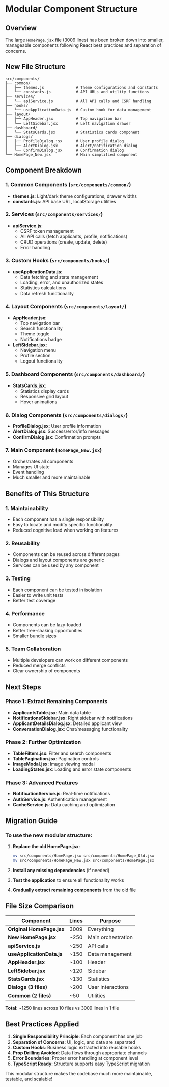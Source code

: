 # Modular Component Structure

## Overview
The large `HomePage.jsx` file (3009 lines) has been broken down into smaller, manageable components following React best practices and separation of concerns.

## New File Structure

```
src/components/
├── common/
│   ├── themes.js              # Theme configurations and constants
│   └── constants.js           # API URLs and utility functions
├── services/
│   └── apiService.js          # All API calls and CSRF handling
├── hooks/
│   └── useApplicationData.js  # Custom hook for data management
├── layout/
│   ├── AppHeader.jsx          # Top navigation bar
│   └── LeftSidebar.jsx        # Left navigation drawer
├── dashboard/
│   └── StatsCards.jsx         # Statistics cards component
├── dialogs/
│   ├── ProfileDialog.jsx      # User profile dialog
│   ├── AlertDialog.jsx        # Alert/notification dialog
│   └── ConfirmDialog.jsx      # Confirmation dialog
└── HomePage_New.jsx           # Main simplified component
```

## Component Breakdown

### 1. **Common Components** (`src/components/common/`)
- **themes.js**: Light/dark theme configurations, drawer widths
- **constants.js**: API base URL, localStorage utilities

### 2. **Services** (`src/components/services/`)
- **apiService.js**: 
  - CSRF token management
  - All API calls (fetch applicants, profile, notifications)
  - CRUD operations (create, update, delete)
  - Error handling

### 3. **Custom Hooks** (`src/components/hooks/`)
- **useApplicationData.js**:
  - Data fetching and state management
  - Loading, error, and unauthorized states
  - Statistics calculations
  - Data refresh functionality

### 4. **Layout Components** (`src/components/layout/`)
- **AppHeader.jsx**: 
  - Top navigation bar
  - Search functionality
  - Theme toggle
  - Notifications badge
- **LeftSidebar.jsx**:
  - Navigation menu
  - Profile section
  - Logout functionality

### 5. **Dashboard Components** (`src/components/dashboard/`)
- **StatsCards.jsx**:
  - Statistics display cards
  - Responsive grid layout
  - Hover animations

### 6. **Dialog Components** (`src/components/dialogs/`)
- **ProfileDialog.jsx**: User profile information
- **AlertDialog.jsx**: Success/error/info messages
- **ConfirmDialog.jsx**: Confirmation prompts

### 7. **Main Component** (`HomePage_New.jsx`)
- Orchestrates all components
- Manages UI state
- Event handling
- Much smaller and more maintainable

## Benefits of This Structure

### 1. **Maintainability**
- Each component has a single responsibility
- Easy to locate and modify specific functionality
- Reduced cognitive load when working on features

### 2. **Reusability**
- Components can be reused across different pages
- Dialogs and layout components are generic
- Services can be used by any component

### 3. **Testing**
- Each component can be tested in isolation
- Easier to write unit tests
- Better test coverage

### 4. **Performance**
- Components can be lazy-loaded
- Better tree-shaking opportunities
- Smaller bundle sizes

### 5. **Team Collaboration**
- Multiple developers can work on different components
- Reduced merge conflicts
- Clear ownership of components

## Next Steps

### Phase 1: Extract Remaining Components
- **ApplicantsTable.jsx**: Main data table
- **NotificationsSidebar.jsx**: Right sidebar with notifications
- **ApplicantDetailsDialog.jsx**: Detailed applicant view
- **ConversationDialog.jsx**: Chat/messaging functionality

### Phase 2: Further Optimization
- **TableFilters.jsx**: Filter and search components
- **TablePagination.jsx**: Pagination controls
- **ImageModal.jsx**: Image viewing modal
- **LoadingStates.jsx**: Loading and error state components

### Phase 3: Advanced Features
- **NotificationService.js**: Real-time notifications
- **AuthService.js**: Authentication management
- **CacheService.js**: Data caching and optimization

## Migration Guide

### To use the new modular structure:

1. **Replace the old HomePage.jsx**:
   ```bash
   mv src/components/HomePage.jsx src/components/HomePage_Old.jsx
   mv src/components/HomePage_New.jsx src/components/HomePage.jsx
   ```

2. **Install any missing dependencies** (if needed)

3. **Test the application** to ensure all functionality works

4. **Gradually extract remaining components** from the old file

## File Size Comparison

| Component | Lines | Purpose |
|-----------|-------|---------|
| **Original HomePage.jsx** | 3009 | Everything |
| **New HomePage.jsx** | ~250 | Main orchestration |
| **apiService.js** | ~250 | API calls |
| **useApplicationData.js** | ~150 | Data management |
| **AppHeader.jsx** | ~100 | Header |
| **LeftSidebar.jsx** | ~120 | Sidebar |
| **StatsCards.jsx** | ~130 | Statistics |
| **Dialogs (3 files)** | ~200 | User interactions |
| **Common (2 files)** | ~50 | Utilities |

**Total**: ~1250 lines across 10 files vs 3009 lines in 1 file

## Best Practices Applied

1. **Single Responsibility Principle**: Each component has one job
2. **Separation of Concerns**: UI, logic, and data are separated
3. **Custom Hooks**: Business logic extracted into reusable hooks
4. **Prop Drilling Avoided**: Data flows through appropriate channels
5. **Error Boundaries**: Proper error handling at component level
6. **TypeScript Ready**: Structure supports easy TypeScript migration

This modular structure makes the codebase much more maintainable, testable, and scalable!

